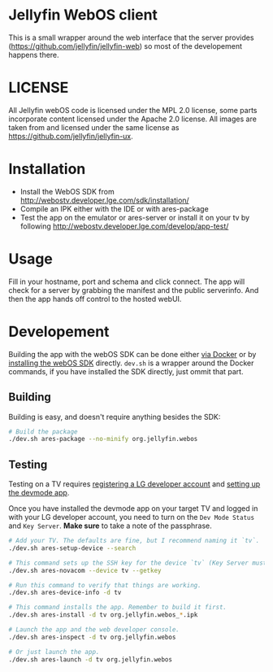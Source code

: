 
# Jellyfin WebOS client
This is a small wrapper around the web interface that the server provides (https://github.com/jellyfin/jellyfin-web) so most of the developement happens there.

# LICENSE
All Jellyfin webOS code is licensed under the MPL 2.0 license, some parts incorporate content licensed under the Apache 2.0 license. All images are taken from and licensed under the same license as https://github.com/jellyfin/jellyfin-ux.

# Installation
- Install the WebOS SDK from http://webostv.developer.lge.com/sdk/installation/
- Compile an IPK either with the IDE or with ares-package
- Test the app on the emulator or ares-server or install it on your tv by following http://webostv.developer.lge.com/develop/app-test/

# Usage
Fill in your hostname, port and schema and click connect. The app will check for a server by grabbing the manifest and the public serverinfo.
And then the app hands off control to the hosted webUI.

# Developement
Building the app with the webOS SDK can be done either [via Docker](https://ghcr.io/oddstr13/docker-tizen-webos-sdk) or by [installing the webOS SDK](https://webostv.developer.lge.com/sdk/installation/download-installer/) directly.
`dev.sh` is a wrapper around the Docker commands, if you have installed the SDK directly, just ommit that part.

## Building
Building is easy, and doesn't require anything besides the SDK:

```sh
# Build the package
./dev.sh ares-package --no-minify org.jellyfin.webos
```

## Testing
Testing on a TV requires [registering a LG developer account](https://webostv.developer.lge.com/develop/app-test/preparing-account/) and [setting up the devmode app](https://webostv.developer.lge.com/develop/app-test/using-devmode-app/).

Once you have installed the devmode app on your target TV and logged in with your LG developer account, you need to turn on the `Dev Mode Status` and `Key Server`.
**Make sure** to take a note of the passphrase.

```sh
# Add your TV. The defaults are fine, but I recommend naming it `tv`.
./dev.sh ares-setup-device --search

# This command sets up the SSH key for the device `tv` (Key Server must be running)
./dev.sh ares-novacom --device tv --getkey

# Run this command to verify that things are working.
./dev.sh ares-device-info -d tv

# This command installs the app. Remember to build it first.
./dev.sh ares-install -d tv org.jellyfin.webos_*.ipk

# Launch the app and the web developer console.
./dev.sh ares-inspect -d tv org.jellyfin.webos

# Or just launch the app.
./dev.sh ares-launch -d tv org.jellyfin.webos
```
